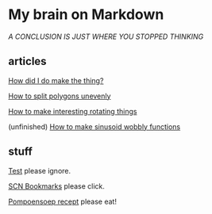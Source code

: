 # My brain on Markdown
*A CONCLUSION IS JUST WHERE YOU STOPPED THINKING*

## articles

[How did I do make the thing?](articles/oppy1)

[How to split polygons unevenly](articles/polysub)

[How to make interesting rotating things](articles/rotating)

(unfinished) [How to make sinusoid wobbly functions](articles/wobbly)


## stuff

[Test](test) please ignore.

[SCN Bookmarks](scn-bookmarks) please click.

[Pompoensoep recept](pompoensoep) please eat!

